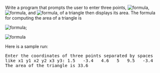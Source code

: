Write a program that prompts the user to enter three points, <img alt="formula" src="https://render.githubusercontent.com/render/math?math=\large%20\color{red}{\left(%20x_{1}%20,%20y_{1}%20\right)}" />, <img alt="formula" src="https://render.githubusercontent.com/render/math?math=\large%20\color{red}{\left(%20x_{2}%20,%20y_{2}%20\right)}" />, and <img alt="formula" src="https://render.githubusercontent.com/render/math?math=\large%20\color{red}{\left(%20x_{3}%20,%20y_{3}%20\right)}" />, of a triangle then displays its area. The formula for computing the area of a triangle is  
  
<img alt="formula" src="https://render.githubusercontent.com/render/math?math=\large%20\color{red}{s%20=%20\frac{\left(%20side1%20%2B%20side2%20%2B%20side3%20\right)}{2}}" />;  
  
<img alt="formula" src="https://render.githubusercontent.com/render/math?math=\large%20\color{red}{area%20=%20\sqrt{s\left(s%20-%20side1\right)\left(s%20-%20side2\right)\left(s%20-%20side3\right)}}" />  
  
Here is a sample run:  
  
<pre>
Enter the coordinates of three points separated by spaces
like x1 y1 x2 y2 x3 y3: 1.5   -3.4   4.6   5   9.5   -3.4
The area of the triangle is 33.6
</pre>